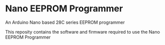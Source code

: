 # Nano EEPROM Programmer

An Arduino Nano based 28C series EEPROM programmer

This reposity contains the software and firmware required to use the Nano EEPROM Programmer